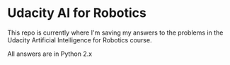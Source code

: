 # Udacity AI for Robotics
This repo is currently where I'm saving my answers to the problems in the Udacity Artificial Intelligence for Robotics course.  

All answers are in Python 2.x
